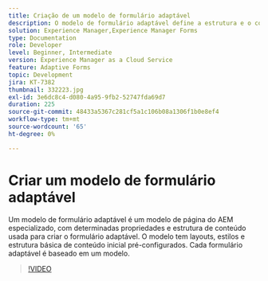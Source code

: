 ```yaml
---
title: Criação de um modelo de formulário adaptável
description: O modelo de formulário adaptável define a estrutura e o conteúdo inicial do formulário adaptável.
solution: Experience Manager,Experience Manager Forms
type: Documentation
role: Developer
level: Beginner, Intermediate
version: Experience Manager as a Cloud Service
feature: Adaptive Forms
topic: Development
jira: KT-7382
thumbnail: 332223.jpg
exl-id: 3e6dc8c4-d080-4a95-9fb2-52747fda69d7
duration: 225
source-git-commit: 48433a5367c281cf5a1c106b08a1306f1b0e8ef4
workflow-type: tm+mt
source-wordcount: '65'
ht-degree: 0%

---
```


# Criar um modelo de formulário adaptável

Um modelo de formulário adaptável é um modelo de página do AEM especializado, com determinadas propriedades e estrutura de conteúdo usada para criar o formulário adaptável. O modelo tem layouts, estilos e estrutura básica de conteúdo inicial pré-configurados. Cada formulário adaptável é baseado em um modelo.

>[!VIDEO](https://video.tv.adobe.com/v/332223?quality=12&learn=on)
